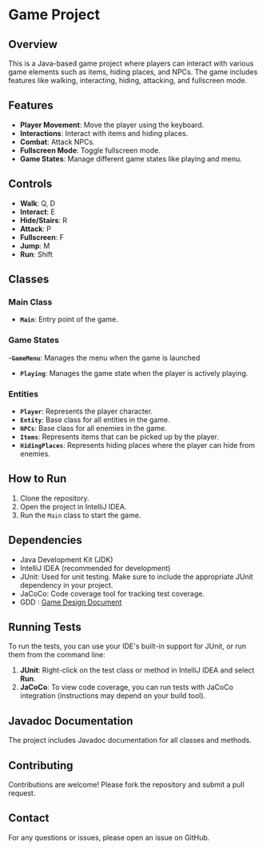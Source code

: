# Game Project

## Overview
This is a Java-based game project where players can interact with various game elements such as items, hiding places, and NPCs. The game includes features like walking, interacting, hiding, attacking, and fullscreen mode.

## Features
- **Player Movement**: Move the player using the keyboard.
- **Interactions**: Interact with items and hiding places.
- **Combat**: Attack NPCs.
- **Fullscreen Mode**: Toggle fullscreen mode.
- **Game States**: Manage different game states like playing and menu.

## Controls
- **Walk**: Q, D
- **Interact**: E
- **Hide/Stairs**: R
- **Attack**: P
- **Fullscreen**: F
- **Jump**: M
- **Run**: Shift

## Classes

### Main Class
- **`Main`**: Entry point of the game.

### Game States
-**`GameMenu`**: Manages the menu when the game is launched
- **`Playing`**: Manages the game state when the player is actively playing.

### Entities
- **`Player`**: Represents the player character.
- **`Entity`**: Base class for all entities in the game.
- **`NPCs`**: Base class for all enemies in the game. 
- **`Items`**: Represents items that can be picked up by the player.
- **`HidingPlaces`**: Represents hiding places where the player can hide from enemies.

## How to Run
1. Clone the repository.
2. Open the project in IntelliJ IDEA.
3. Run the `Main` class to start the game.

## Dependencies
- Java Development Kit (JDK)
- IntelliJ IDEA (recommended for development)
- JUnit: Used for unit testing. Make sure to include the appropriate JUnit dependency in your project.
- JaCoCo: Code coverage tool for tracking test coverage.
- GDD : [Game Design Document](https://docs.google.com/document/d/1OUo62EBrk1mNHxTaX_aceChuscdSlQPeAzwYNRJISFk/edit?tab=t.0#heading=h.31g0zqx0061o)

## Running Tests
To run the tests, you can use your IDE's built-in support for JUnit, or run them from the command line:
1. **JUnit**: Right-click on the test class or method in IntelliJ IDEA and select **Run**.
2. **JaCoCo**: To view code coverage, you can run tests with JaCoCo integration (instructions may depend on your build tool).

## Javadoc Documentation
The project includes Javadoc documentation for all classes and methods.

## Contributing
Contributions are welcome! Please fork the repository and submit a pull request.

## Contact
For any questions or issues, please open an issue on GitHub.
